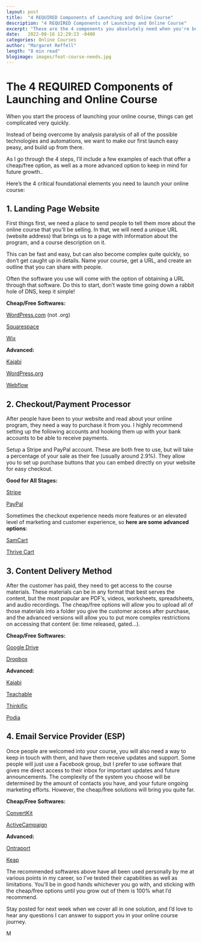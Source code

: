 ```yaml
---
layout: post
title:  "4 REQUIRED Components of Launching and Online Course"
description: "4 REQUIRED Components of Launching and Online Course"
excerpt: "These are the 4 components you absolutely need when you're building an online course for the fist time."
date:   2022-08-16 12:29:23 -0400
categories: Online Courses
author: "Margaret Reffell"
length: "8 min read"
blogimage: images/feat-course-needs.jpg
---
```



# The 4 REQUIRED Components of Launching and Online Course

When you start the process of launching your online course, things can get complicated very quickly.

Instead of being overcome by analysis paralysis of all of the possible technologies and automations, we want to make our first launch easy peasy, and build up from there.

As I go through the 4 steps, I’ll include a few examples of each that offer a cheap/free option, as well as a more advanced option to keep in mind for future growth..

Here’s the 4 critical foundational elements you need to launch your online course:



## 1. Landing Page Website

First things first, we need a place to send people to tell them more about the online course that you’ll be selling. In that, we will need a unique URL (website address) that brings us to a page with information about the program, and a course description on it.

This can be fast and easy, but can also become complex quite quickly, so don’t get caught up in details. Name your course, get a URL, and create an outline that you can share with people.

Often the software you use will come with the option of obtaining a URL through that software. Do this to start, don’t waste time going down a rabbit hole of DNS, keep it simple!

**Cheap/Free Softwares:**

[WordPress.com](https://wordpress.com/) (not .org)

[Squarespace](https://www.squarespace.com/)

[Wix](https://www.wix.com/)

**Advanced:**

[Kajabi](https://kajabi.com/)

[WordPress.org](https://wordpress.org/)

[Webflow](https://webflow.com/)



## 2. Checkout/Payment Processor

After people have been to your website and read about your online program, they need a way to purchase it from you. I highly recommend setting up the following accounts and hooking them up with your bank accounts to be able to receive payments.

Setup a Stripe and PayPal account. These are both free to use, but will take a percentage of your sale as their fee (usually around 2.9%). They allow you to set up purchase buttons that you can embed directly on your website for easy checkout.

**Good for All Stages:**

[Stripe](https://stripe.com/)

[PayPal](https://www.paypal.com/signin)

Sometimes the checkout experience needs more features or an elevated level of marketing and customer experience, so **here are some advanced options**:

[SamCart](https://www.samcart.com/)

[Thrive Cart](https://thrivecart.com/special-offer/)



## 3. Content Delivery Method

After the customer has paid, they need to get access to the course materials. These materials can be in any format that best serves the content, but the most popular are PDF’s, videos, worksheets, spreadsheets, and audio recordings. The cheap/free options will allow you to upload all of those materials into a folder you give the customer access after purchase, and the advanced versions will allow you to put more complex restrictions on accessing that content (ie: time released, gated…).

**Cheap/Free Softwares:**

[Google Drive](https://drive.google.com/drive/my-drive)

[Dropbox](https://www.dropbox.com/)

**Advanced:**

[Kajabi](https://kajabi.com/)

[Teachable](https://teachable.com/)

[Thinkific](https://www.thinkific.com/)

[Podia](https://www.podia.com/)



## 4. Email Service Provider (ESP)

Once people are welcomed into your course, you will also need a way to keep in touch with them, and have them receive updates and support. Some people will just use a Facebook group, but I prefer to use software that gives me direct access to their inbox for important updates and future announcements. The complexity of the system you choose will be determined by the amount of contacts you have, and your future ongoing marketing efforts. However, the cheap/free solutions will bring you quite far.

**Cheap/Free Softwares:**

[ConvertKit](https://convertkit.com/)

[ActiveCampaign](https://www.activecampaign.com/)

**Advanced:**

[Ontraport](https://ontraport.com/)

[Keap](https://keap.com/)

The recommended softwares above have all been used personally by me at various points in my career, so I’ve tested their capabilities as well as limitations. You’ll be in good hands whichever you go with, and sticking with the cheap/free options until you grow out of them is 100% what I’d recommend.

Stay posted for next week when we cover all in one solution, and I’d love to hear any questions I can answer to support you in your online course journey.

M
